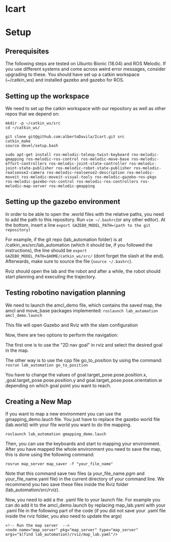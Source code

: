 # Icart

# Setup
## Prerequisites
The following steps are tested on Ubunto Bionic (18.04) and ROS Melodic. If you use different systems and come across weird error messages, consider upgrading to these.
You should have set up a catkin workspace (~/catkin_ws) and installed gazebo and gazebo for ROS.

## Setting up the workspace
We need to set up the catkin workspace with our repository as well as other repos that we depend on:
```
mkdir -p ~/catkin_ws/src
cd ~/catkin_ws/

git clone git@github.com:albertoDavila/Icart.git src
catkin_make
source devel/setup.bash

sudo apt-get install ros-melodic-teleop-twist-keyboard ros-melodic-gmapping ros-melodic-ros-control ros-melodic-move-base ros-melodic-effort-controllers ros-melodic-joint-state-controller ros-melodic-joint-state-publisher ros-melodic-robot-state-publisher ros-melodic-realsense2-camera ros-melodic-realsense2-description ros-melodic-moveit ros-melodic-moveit-visual-tools ros-melodic-gazebo-ros-pkgs ros-melodic-gazebo-ros-control ros-melodic-ros-controllers ros-melodic-map-server ros-melodic-gmapping
```

## Setting up the gazebo environment
In order to be able to open the .world files with the relative paths, you need to add the path to this repository. 
Run `vim ~/.bashrc`(or any other editor). At the bottom, insert a line 
`export GAZEBO_MODEL_PATH=(path to the git repository)`

For example, if the git repo (lab_automation folder) is at /catkin_ws/src/lab_automation (which it should be, if you followed the instructions), the line should be
`export GAZEBO_MODEL_PATH=$HOME/catkin_ws/src/` (dont forget the slash at the end). Afterwards, make sure to source the file (`source ~/.bashrc`).

Rviz should open the lab and the robot and after a while, the robot should start planning and executing the trajectory.



## Testing robotino navigation planning 

We need to launch the amcl_demo file, which contains the saved map, the amcl and move_base packages implemented: 
`roslaunch lab_automation amcl_demo.launch`

This file will open Gazebo and Rviz with the slam configuration 

Now, there are two options to perform the navigation: 

The first one is to use the "2D nav goal" in rviz and select the desired goal in the map. 

The other way is to use the cpp file go_to_position by using the command:
`rosrun lab_automation go_to_position` 

You have to change the values of goal.target_pose.pose.position.x, ,goal.target_pose.pose.position.y and goal.target_pose.pose.orientation.w depending on which goal point you want to reach. 

## Creating a New Map 

If you want to map a new environment you can use the gmapping_demo.lauch file. You just have to replace the gazebo world file (lab.world) with your file world you want to do the mapping. 

`roslaunch lab_automation gmapping_demo.lauch`

Then, you can use the keyboards and start to mapping your environment. After you have mapped the whole environment you need to save the map, this is done using the following command:

`rosrun map_server map_saver -f "your_file_name"`

Note that this command save two files (a your_file_name.pgm and your_file_name.yaml file) in the current directory of your command line.  We recommend you two save these files inside the Rviz folder (lab_automation/src/rviz). 


Now, you need to add a the .yaml file to your launch file. For example you can do add it to the amcl_demo.launch by replacing map_lab.yaml with your .yaml file in the following part of the code (if you  did not save your .yaml file inside the rviz folder, you also need to update the args)

```
<!-- Run the map server  -->
<node name="map_server" pkg="map_server" type="map_server" args="$(find lab_automation)/rviz/map_lab.yaml"/> 

```


```
